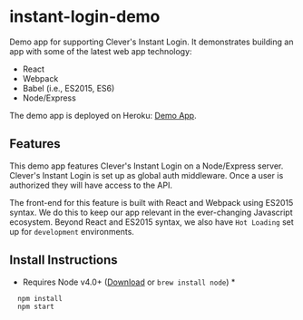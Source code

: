 # instant-login-demo

Demo app for supporting Clever's Instant Login. It demonstrates building an app
with some of the latest web app technology:

  - React
  - Webpack
  - Babel (i.e., ES2015, ES6)
  - Node/Express

The demo app is deployed on Heroku: [Demo App](https://obscure-castle-96108.herokuapp.com).

## Features

This demo app features Clever's Instant Login on a Node/Express server.
Clever's Instant Login is set up as global auth middleware.
Once a user is authorized they will have access to the API.

The front-end for this feature is built with React and Webpack using ES2015 syntax.
We do this to keep our app relevant in the ever-changing Javascript ecosystem.
Beyond React and ES2015 syntax, we also have `Hot Loading` set up for `development` environments.

## Install Instructions

* Requires Node v4.0+ ([Download](https://nodejs.org/en/) or `brew install node`) *

```shell
  npm install
  npm start
```
